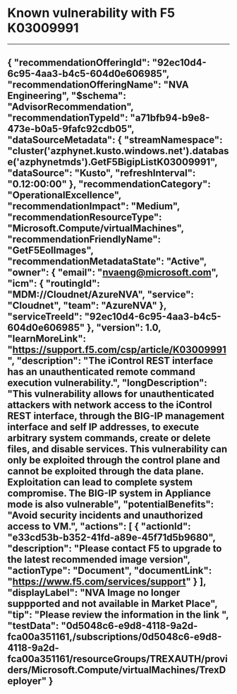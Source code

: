 <properties
pageTitle="NVA Image no longer suppported and not available in Market Place"
description="NVA Image no longer suppported and not available in Market Place"
authors="scottnap,shafos,jeffcoo"
ms.author="nvaeng"
articleId="a71bfb94-b9e8-473e-b0a5-9fafc92cdb05_public"
selfHelpType="advisorRecommendationMetadata"
cloudEnvironments="Public,USSEC,USNAT"
ownershipId="CloudNet_NVA"
/>
# Known vulnerability with F5 K03009991
---
{
    "recommendationOfferingId": "92ec10d4-6c95-4aa3-b4c5-604d0e606985",
    "recommendationOfferingName": "NVA Engineering",
    "$schema": "AdvisorRecommendation",
    "recommendationTypeId": "a71bfb94-b9e8-473e-b0a5-9fafc92cdb05",
    "dataSourceMetadata": {
        "streamNamespace": "cluster('azphynet.kusto.windows.net').database('azphynetmds').GetF5BigipListK03009991",
        "dataSource": "Kusto",
        "refreshInterval": "0.12:00:00"
    },
    "recommendationCategory": "OperationalExcellence",
    "recommendationImpact": "Medium",
    "recommendationResourceType": "Microsoft.Compute/virtualMachines",
    "recommendationFriendlyName": "GetF5EolImages",
    "recommendationMetadataState": "Active",
    "owner": {
        "email": "nvaeng@microsoft.com",
        "icm": {
            "routingId": "MDM://Cloudnet/AzureNVA",
            "service": "Cloudnet",
            "team": "AzureNVA"
        },
        "serviceTreeId": "92ec10d4-6c95-4aa3-b4c5-604d0e606985"
    },
    "version": 1.0,
    "learnMoreLink": "https://support.f5.com/csp/article/K03009991",
    "description": "The iControl REST interface has an unauthenticated remote command execution vulnerability.",
    "longDescription": "This vulnerability allows for unauthenticated attackers with network access to the iControl REST interface, through the BIG-IP management interface and self IP addresses, to execute arbitrary system commands, create or delete files, and disable services. This vulnerability can only be exploited through the control plane and cannot be exploited through the data plane. Exploitation can lead to complete system compromise. The BIG-IP system in Appliance mode is also vulnerable",
    "potentialBenefits": "Avoid security incidents and unauthorized access to VM.",
    "actions": [
        {
            "actionId": "e33cd53b-b352-41fd-a89e-45f71d5b9680",
            "description": "Please contact F5 to upgrade to the latest recommended image version",
            "actionType": "Document",
            "documentLink": "https://www.f5.com/services/support"
        }
    ],
    "displayLabel": "NVA Image no longer suppported and not available in Market Place",
    "tip": "Please review the information in the link ", 
    "testData": "0d5048c6-e9d8-4118-9a2d-fca00a351161,/subscriptions/0d5048c6-e9d8-4118-9a2d-fca00a351161/resourceGroups/TREXAUTH/providers/Microsoft.Compute/virtualMachines/TrexDeployer"
}
---
